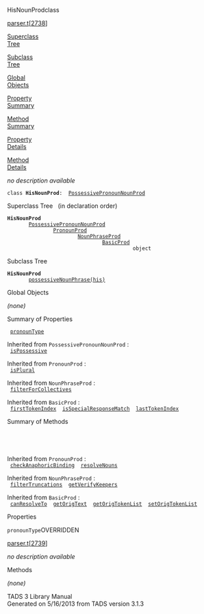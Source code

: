 ---
---
<span class="title">HisNounProd</span><span class="type">class</span>

[parser.t](../file/parser.t.html)\[[2738](../source/parser.t.html#2738)\]

[Superclass  
Tree](#_SuperClassTree_)

[Subclass  
Tree](#_SubClassTree_)

[Global  
Objects](#_ObjectSummary_)

[Property  
Summary](#_PropSummary_)

[Method  
Summary](#_MethodSummary_)

[Property  
Details](#_Properties_)

[Method  
Details](#_Methods_)

<div class="fdesc">

*no description available*

`class `**`HisNounProd`**` :   `[`PossessivePronounNounProd`](../object/PossessivePronounNounProd.html)

</div>

<span id="_SuperClassTree_"></span>

<div class="mjhd">

<span class="hdln">Superclass Tree</span>   (in declaration order)

</div>

**`HisNounProd`**  
`         `[`PossessivePronounNounProd`](../object/PossessivePronounNounProd.html)  
`                 `[`PronounProd`](../object/PronounProd.html)  
`                         `[`NounPhraseProd`](../object/NounPhraseProd.html)  
`                                 `[`BasicProd`](../object/BasicProd.html)  
`                                         object`  
<span id="_SubClassTree_"></span>

<div class="mjhd">

<span class="hdln">Subclass Tree</span>  

</div>

**`HisNounProd`**  
`         `[`possessiveNounPhrase(his)`](../object/possessiveNounPhrase(his).html)  
<span id="_ObjectSummary_"></span>

<div class="mjhd">

<span class="hdln">Global Objects</span>  

</div>

*(none)* <span id="_PropSummary_"></span>

<div class="mjhd">

<span class="hdln">Summary of Properties</span>  

</div>

` `[`pronounType`](#pronounType)`  `

Inherited from `PossessivePronounNounProd` :  
` `[`isPossessive`](../object/PossessivePronounNounProd.html#isPossessive)`  `

Inherited from `PronounProd` :  
` `[`isPlural`](../object/PronounProd.html#isPlural)`  `

Inherited from `NounPhraseProd` :  
` `[`filterForCollectives`](../object/NounPhraseProd.html#filterForCollectives)`  `

Inherited from `BasicProd` :  
` `[`firstTokenIndex`](../object/BasicProd.html#firstTokenIndex)`  `[`isSpecialResponseMatch`](../object/BasicProd.html#isSpecialResponseMatch)`  `[`lastTokenIndex`](../object/BasicProd.html#lastTokenIndex)`  `

<span id="_MethodSummary_"></span>

<div class="mjhd">

<span class="hdln">Summary of Methods</span>  

</div>

` `

` `

Inherited from `PronounProd` :  
` `[`checkAnaphoricBinding`](../object/PronounProd.html#checkAnaphoricBinding)`  `[`resolveNouns`](../object/PronounProd.html#resolveNouns)`  `

Inherited from `NounPhraseProd` :  
` `[`filterTruncations`](../object/NounPhraseProd.html#filterTruncations)`  `[`getVerifyKeepers`](../object/NounPhraseProd.html#getVerifyKeepers)`  `

Inherited from `BasicProd` :  
` `[`canResolveTo`](../object/BasicProd.html#canResolveTo)`  `[`getOrigText`](../object/BasicProd.html#getOrigText)`  `[`getOrigTokenList`](../object/BasicProd.html#getOrigTokenList)`  `[`setOrigTokenList`](../object/BasicProd.html#setOrigTokenList)`  `

<span id="_Properties_"></span>

<div class="mjhd">

<span class="hdln">Properties</span>  

</div>

<span id="pronounType"></span>

`pronounType`<span class="rem">OVERRIDDEN</span>

[parser.t](../file/parser.t.html)\[[2739](../source/parser.t.html#2739)\]

<div class="desc">

*no description available*

</div>

<span id="_Methods_"></span>

<div class="mjhd">

<span class="hdln">Methods</span>  

</div>

*(none)*

<div class="ftr">

TADS 3 Library Manual  
Generated on 5/16/2013 from TADS version 3.1.3

</div>
